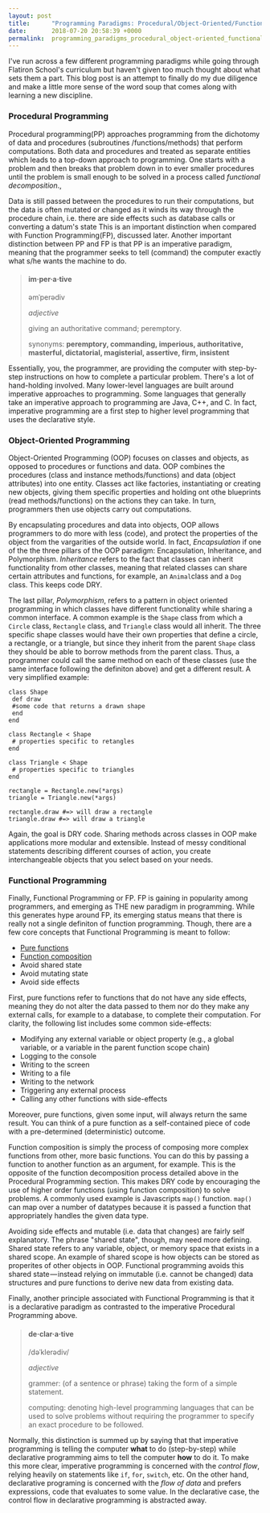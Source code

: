 ```yaml
---
layout: post
title:      "Programming Paradigms: Procedural/Object-Oriented/Functional"
date:       2018-07-20 20:58:39 +0000
permalink:  programming_paradigms_procedural_object-oriented_functional
---
```



I've run across a few different programming paradigms while going through Flatiron School's curriculum but haven't given too much thought about what sets them a part. This blog post is an attempt to finally do my due diligence and make a little more sense of the word soup that comes along with learning a new discipline.

### Procedural Programming

Procedural programming(PP) approaches programming from the dichotomy of data and procedures  (subroutines /functions/methods) that perform computations. Both data and procedures and treated as separate entities which leads to a top-down approach to programming. One starts with a problem and then breaks that problem down in to ever smaller procedures until the problem is small enough to be solved in a process called _functional decomposition_., 

Data is still passed between the procedures to run their computations, but the data is often mutated or changed as it winds its way through the procedure chain, i.e. there are side effects such as database calls or converting a datum's state This is an important distinction when compared with Function Programming(FP), discussed later. Another important distinction between PP and FP is that PP is an imperative paradigm, meaning that the programmer seeks to tell (command) the computer exactly what s/he wants the machine to do.

>#### im·per·a·tive
>
>   əmˈperədiv
>   
>_adjective_
>
>giving an authoritative command; peremptory.
>
>synonyms:	**peremptory, commanding, imperious, authoritative, masterful, dictatorial, magisterial, assertive, firm, insistent**

Essentially, you, the programmer, are providing the computer with step-by-step instructions on how to complete a particular problem. There's a lot of hand-holding involved. Many lower-level languages are built around imperative approaches to programming. Some languages that generally take an imperative approach to programming are Java, C++, and C. In fact, imperative programming are a first step to higher level programming that uses the declarative style.

### Object-Oriented Programming

Object-Oriented Programming (OOP) focuses on classes and objects, as opposed to procedures or functions and data. OOP combines the procedures (class and instance methods/functions) and data (object attributes) into one entity. Classes act like factories, instantiating or creating new objects, giving them specific properties and holding ont othe blueprints (read methods/functions) on the actions they can take. In turn, programmers then use objects carry out computations.

By encapsulating procedures and data into objects, OOP allows programmers to do more with less (code), and protect the properties of the object from the vargarities of the outside world. In fact, _Encapsulation_ if one of the the three pillars of the OOP paradigm: Encapsulation, Inheritance, and Polymorphism. _Inheritance_ refers to the fact that classes can inherit functionality from other classes, meaning that related classes can share certain attributes and functions, for example, an `Animal`class and a `Dog` class. This keeps code DRY.


The last pillar, _Polymorphism_, refers to a pattern in object oriented programming in which classes have different functionality while sharing a common interface. A common example is the `Shape` class from which a `Circle` class, `Rectangle` class, and `Triangle` class would all inherit. The three specific shape classes would have their own properties that define a circle, a rectangle, or a triangle, but since they inherit from the parent `Shape` class they should be able to borrow methods from the parent class. Thus, a programmer could call the same method on each of these classes (use the same interface following the definiton above) and get a different result. A very simplified example:

```
class Shape
 def draw
 #some code that returns a drawn shape
 end 
end 

class Rectangle < Shape
 # properties specific to retangles
end 

class Triangle < Shape
 # properties specific to triangles
end 

rectangle = Rectangle.new(*args)
triangle = Triangle.new(*args)

rectangle.draw #=> will draw a rectangle
triangle.draw #=> will draw a triangle

```

Again, the goal is DRY code. Sharing methods across classes in OOP make applications more modular and extensible. Instead of messy conditional statements describing different courses of action, you create interchangeable objects that you select based on your needs.


### Functional Programming

Finally, Functional Programming or FP. FP is gaining in popularity among programmers, and emerging as THE new paradigm in programming. While  this generates hype around FP, its emerging status means that there is really not a  single definiton of function programming. Though, there are a few core concepts that Functional Programming is meant to follow:

- [Pure functions](https://medium.com/javascript-scene/master-the-javascript-interview-what-is-a-pure-function-d1c076bec976)
- [Function composition](https://medium.com/javascript-scene/master-the-javascript-interview-what-is-function-composition-20dfb109a1a0)
- Avoid shared state
- Avoid mutating state
- Avoid side effects


First, pure functions refer to functions that do not have any side effects, meaning they do not alter the data passed to them nor do they make any external calls, for example to a database, to complete their computation. For clarity, the following list includes some common side-effects:

- Modifying any external variable or object property (e.g., a global variable, or a variable in the parent function scope chain)
- Logging to the console
- Writing to the screen
- Writing to a file
- Writing to the network
- Triggering any external process
- Calling any other functions with side-effects

Moreover, pure functions, given some input, will always return the same result. You can think of a pure function as a self-contained piece of code with a pre-determined (deterministic) outcome.

Function composition is simply the process of composing more complex functions from other, more basic functions. You can do this by passing a function to another function as an argument, for example. This is the opposite of the function decomposition process detailed above in the Procedural Programming section. This makes DRY code by encouraging the use of higher order functions (using function composition) to solve problems. A commonly used example is Javascripts `map()` function. `map()` can map over a number of datatypes because it is passed a function that appropriately handles the given data type.

Avoiding side effects and mutable (i.e. data that changes) are fairly self explanatory. The phrase "shared state", though, may need more defining. Shared state refers to any variable, object, or memory space that exists in a shared scope. An example of shared scope is how objects can be stored as properites of other objects in OOP. Functional programming avoids this shared state — instead relying on immutable (i.e. cannot be changed) data structures and pure functions to derive new data from existing data.

Finally, another principle associated with Functional Programming is that it is a declarative paradigm as contrasted to the imperative Procedural Programming above. 

> #### de·clar·a·tive
> 
>/dəˈklerədiv/
>
>_adjective_
>
>grammer: (of a sentence or phrase) taking the form of a simple statement.
>
>computing: denoting high-level programming languages that can be used to solve problems without requiring the programmer to specify an exact procedure to be followed.

Normally, this distinction is summed up by saying that that imperative programming is telling the computer **what** to do (step-by-step) while declarative programming aims to tell the computer **how** to do it. To make this more clear, imperative programming is concerned with the _control flow_, relying heavily on statements like `if`, `for`, `switch`, etc. On the other hand, declarative programing is concerned with the _flow of data_ and prefers expressions, code that evaluates to some value. In the declarative case, the control flow in declarative programming is abstracted away.  




